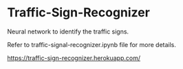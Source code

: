 # Traffic-Sign-Recognizer
Neural network to identify the traffic signs.

Refer to traffic-signal-recognizer.ipynb file for more details.

https://traffic-sign-recognizer.herokuapp.com/
